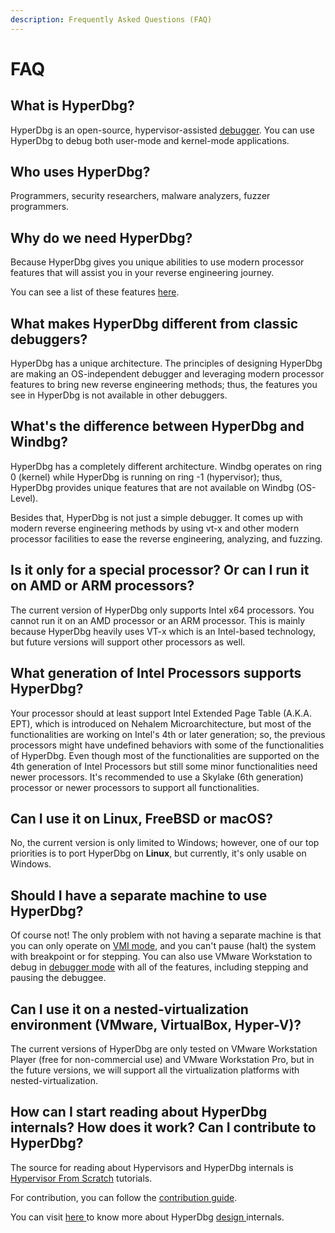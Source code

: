 ```yaml
---
description: Frequently Asked Questions (FAQ)
---
```


# FAQ

## What is HyperDbg?

HyperDbg is an open-source, hypervisor-assisted [debugger](https://en.wikipedia.org/wiki/Debugger). You can use HyperDbg to debug both user-mode and kernel-mode applications.

## Who uses HyperDbg?

Programmers, security researchers, malware analyzers, fuzzer programmers.

## Why do we need HyperDbg?

Because HyperDbg gives you unique abilities to use modern processor features that will assist you in your reverse engineering journey.

You can see a list of these features [here](https://github.com/HyperDbg/HyperDbg#unique-features).

## What makes HyperDbg different from classic debuggers?

HyperDbg has a unique architecture. The principles of designing HyperDbg are making an OS-independent debugger and leveraging modern processor features to bring new reverse engineering methods; thus, the features you see in HyperDbg is not available in other debuggers.

## What's the difference between HyperDbg and Windbg?

HyperDbg has a completely different architecture. Windbg operates on ring 0 (kernel) while HyperDbg is running on ring -1 (hypervisor); thus, HyperDbg provides unique features that are not available on Windbg (OS-Level).

Besides that, HyperDbg is not just a simple debugger. It comes up with modern reverse engineering methods by using vt-x and other modern processor facilities to ease the reverse engineering, analyzing, and fuzzing.

## Is it only for a special processor? Or can I run it on AMD or ARM processors?

The current version of HyperDbg only supports Intel x64 processors. You cannot run it on an AMD processor or an ARM processor. This is mainly because HyperDbg heavily uses VT-x which is an Intel-based technology, but future versions will support other processors as well.

## What generation of Intel Processors supports HyperDbg?

Your processor should at least support Intel Extended Page Table (A.K.A. EPT), which is introduced on Nehalem Microarchitecture, but most of the functionalities are working on Intel's 4th or later generation; so, the previous processors might have undefined behaviors with some of the functionalities of HyperDbg. Even though most of the functionalities are supported on the 4th generation of Intel Processors but still some minor functionalities need newer processors. It's recommended to use a Skylake (6th generation) processor or newer processors to support all functionalities.

## Can I use it on Linux, FreeBSD or macOS?

No, the current version is only limited to Windows; however, one of our top priorities is to port HyperDbg on **Linux**, but currently, it's only usable on Windows.

## Should I have a separate machine to use HyperDbg?

Of course not! The only problem with not having a separate machine is that you can only operate on [VMI mode](https://docs.hyperdbg.org/using-hyperdbg/prerequisites/operation-modes#vmi-mode), and you can't pause (halt) the system with breakpoint or for stepping. You can also use VMware Workstation to debug in [debugger mode](https://docs.hyperdbg.org/using-hyperdbg/prerequisites/operation-modes#debugger-mode) with all of the features, including stepping and pausing the debuggee.

## Can I use it on a nested-virtualization environment (VMware, VirtualBox, Hyper-V)?

The current versions of HyperDbg are only tested on VMware Workstation Player (free for non-commercial use) and VMware Workstation Pro, but in the future versions, we will support all the virtualization platforms with nested-virtualization.

## How can I start reading about HyperDbg internals? How does it work? Can I contribute to HyperDbg?

The source for reading about Hypervisors and HyperDbg internals is [Hypervisor From Scratch](https://rayanfam.com/tutorials/) tutorials.

For contribution, you can follow the [contribution guide](https://github.com/HyperDbg/HyperDbg/blob/master/CONTRIBUTING.md).

You can visit [here ](https://docs.hyperdbg.org/design)to know more about HyperDbg [design ](https://docs.hyperdbg.org/design)internals.
